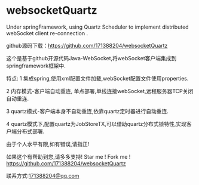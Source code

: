 # websocketQuartz
Under springFramework, using Quartz Scheduler to implement  distributed webSocket client re-connection . 

github源码下载：https://github.com/171388204/websocketQuartz

这个是基于github开源代码Java-WebSocket,将webSocket客户端集成到springframework框架中.

特点:
1 集成spring,使用xml配置文件加载,webSocket配置文件使用properties.

2 内存模式-客户端自动重连, 单点部署,单线连接webSocket,远程服务器TCP关闭自动重连.

3 quartz模式-客户端本身不自动重连,依靠quartz定时器进行自动重连.

4 quartz模式下,配置quartz为JobStoreTX,可以借助quartz分布式锁特性,实现客户端分布式部署.


由于个人水平有限,如有错误,请指正!

如果这个有帮助到您,请多多支持!
Star me ! Fork me !
https://github.com/171388204/websocketQuartz

联系方式:171388204@qq.com
